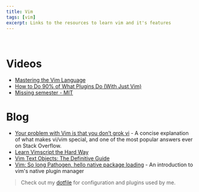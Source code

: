 ```yaml
---
title: Vim
tags: [vim]
excerpt: Links to the resources to learn vim and it's features
---
```

<br/>

# Videos
* [Mastering the Vim Language](https://www.youtube.com/watch?v=wlR5gYd6um0)
* [How to Do 90% of What Plugins Do (With Just Vim)](https://www.youtube.com/watch?v=XA2WjJbmmoM)
* [Missing semester - MIT](https://missing.csail.mit.edu/2020/editors/)

# Blog
* [Your problem with Vim is that you don’t grok vi](https://stackoverflow.com/a/1220118/1424361) - A concise explanation of what makes vi/vim special, and one of the most popular answers ever on Stack Overflow.
* [Learn Vimscript the Hard Way](https://learnvimscriptthehardway.stevelosh.com/)
* [Vim Text Objects: The Definitive Guide](https://blog.carbonfive.com/vim-text-objects-the-definitive-guide/)
* [Vim: So long Pathogen, hello native package loading](https://shapeshed.com/vim-packages/) - An introduction to vim's native plugin manager

> Check out my [dotfile](https://github.com/svaderia/dotfiles) for configuration and plugins used by me.
